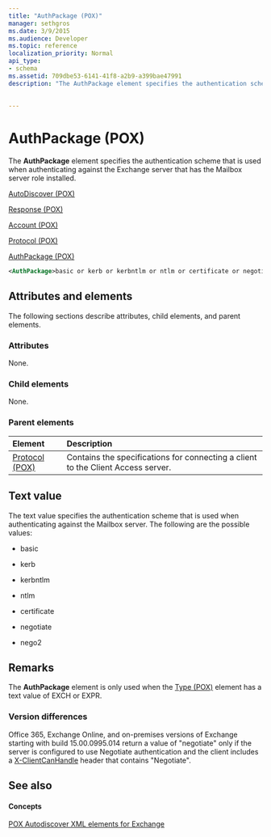 ```yaml
---
title: "AuthPackage (POX)"
manager: sethgros
ms.date: 3/9/2015
ms.audience: Developer
ms.topic: reference
localization_priority: Normal
api_type:
- schema
ms.assetid: 709dbe53-6141-41f8-a2b9-a399bae47991
description: "The AuthPackage element specifies the authentication scheme that is used when authenticating against the Exchange server that has the Mailbox server role installed."
 
 
---
```


# AuthPackage (POX)

The **AuthPackage** element specifies the authentication scheme that is used when authenticating against the Exchange server that has the Mailbox server role installed. 
  
[AutoDiscover (POX)](autodiscover-pox.md)
  
[Response (POX)](response-pox.md)
  
[Account (POX)](account-pox.md)
  
[Protocol (POX)](protocol-pox.md)
  
[AuthPackage (POX)](authpackage-pox.md)
  
```xml
<AuthPackage>basic or kerb or kerbntlm or ntlm or certificate or negotiate or nego2</AuthPackage>
```

## Attributes and elements

The following sections describe attributes, child elements, and parent elements.
  
### Attributes

None.
  
### Child elements

None.
  
### Parent elements

|**Element**|**Description**|
|:-----|:-----|
|[Protocol (POX)](protocol-pox.md) <br/> |Contains the specifications for connecting a client to the Client Access server.  <br/> |
   
## Text value

The text value specifies the authentication scheme that is used when authenticating against the Mailbox server. The following are the possible values:
  
- basic
    
- kerb
    
- kerbntlm
    
- ntlm
    
- certificate
    
- negotiate
    
- nego2
    
## Remarks

The **AuthPackage** element is only used when the [Type (POX)](type-pox.md) element has a text value of EXCH or EXPR. 
  
### Version differences

Office 365, Exchange Online, and on-premises versions of Exchange starting with build 15.00.0995.014 return a value of "negotiate" only if the server is configured to use Negotiate authentication and the client includes a [X-ClientCanHandle](pox-autodiscover-request-for-exchange.md) header that contains "Negotiate". 
  
## See also

#### Concepts

[POX Autodiscover XML elements for Exchange](pox-autodiscover-xml-elements-for-exchange.md)

